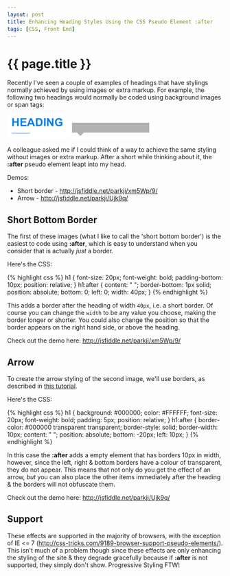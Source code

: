 ```yaml
---
layout: post
title: Enhancing Heading Styles Using the CSS Pseudo Element :after
tags: [CSS, Front End]
---
```


# {{ page.title }} #

Recently I've seen a couple of examples of headings that have stylings normally achieved by using images or extra markup. For example, the following two headings would normally be coded using background images or span tags:

![Heading with a short bottom border](/images/posts/pseudo-styling-headings/heading-underline.png)
![Heading with an arrow underneath](/images/posts/pseudo-styling-headings/heading-arrow.png)

A colleague asked me if I could think of a way to achieve the same styling without images or extra markup. After a short while thinking about it, the **:after** pseudo element leapt into my head.

Demos:

* Short border - <http://jsfiddle.net/parkji/xm5Wp/9/>
* Arrow - <http://jsfiddle.net/parkji/Ujk9q/>

## Short Bottom Border ##

The first of these images (what I like to call the 'short bottom border') is the easiest to code using **:after**, which is easy to understand when you consider that is actually *just* a border.

Here's the CSS:

{% highlight css %}
h1 {
    font-size: 20px;
    font-weight: bold;
    padding-bottom: 10px;
    position: relative;
}
h1:after {
    content: " ";
    border-bottom: 1px solid;
    position: absolute;
    bottom: 0;
    left: 0;
    width: 40px;
}
{% endhighlight %}

This adds a border after the heading of width `40px`, i.e. a short border. Of course you can change the `width` to be any value you choose, making the border longer or shorter. You could also change the position so that the border appears on the right hand side, or above the heading.

Check out the demo here: <http://jsfiddle.net/parkji/xm5Wp/9/>

## Arrow ##

To create the arrow styling of the second image, we'll use borders, as described in [this tutorial](http://www.howtocreate.co.uk/tutorials/css/slopes).

Here's the CSS:

{% highlight css %}
h1 {
    background: #000000;
    color: #FFFFFF;
    font-size: 20px;
    font-weight: bold;
    padding: 5px;
    position: relative;
}
h1:after {
    border-color: #000000 transparent transparent;
    border-style: solid;
    border-width: 10px;
    content: " ";
    position: absolute;
    bottom: -20px;
    left: 10px;
}
{% endhighlight %}

In this case the **:after** adds a empty element that has borders 10px in width, however, since the left, right &amp; bottom borders have a colour of transparent, they do not appear. This means that not only do you get the effect of an arrow, *but* you can also place the other items immediately after the heading &amp; the borders will not obfuscate them.

Check out the demo here: <http://jsfiddle.net/parkji/Ujk9q/>

## Support ##

These effects are supported in the majority of browsers, with the exception of IE <= 7 (<http://css-tricks.com/9189-browser-support-pseudo-elements/>). This isn't much of a problem though since these effects are only enhancing the styling of the site &amp; they degrade gracefully because if **:after** is not supported, they simply don't show. Progressive Styling FTW!